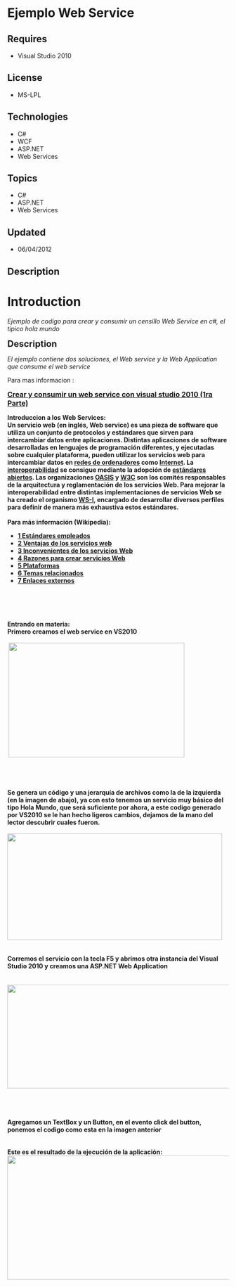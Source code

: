 # Ejemplo Web Service
## Requires
- Visual Studio 2010
## License
- MS-LPL
## Technologies
- C#
- WCF
- ASP.NET
- Web Services
## Topics
- C#
- ASP.NET
- Web Services
## Updated
- 06/04/2012
## Description

<h1>Introduction</h1>
<p><em>Ejemplo de codigo para crear y consumir un censillo Web Service en c#, el tipico hola mundo&nbsp;</em></p>
<p><span style="font-size:20px; font-weight:bold">Description</span></p>
<p><em>El ejemplo contiene dos soluciones, el Web service y la Web Application que consume el web service</em></p>
<p>Para mas informacion :</p>
<p><strong><span style="font-size:medium"><a href="http://evoluciondotnet.blogspot.com/2012/06/crear-y-consumir-un-web-service-con.html">Crear y consumir un web service con visual studio 2010 (1ra Parte)</a></span></strong></p>
<div class="post-header">
<div class="post-header-line-1"></div>
</div>
<div class="post-body x_x_entry-content" id="post-body-6300061370019314003"><strong id="internal-source-marker_0.16307367430999875"><span>Introduccion a los Web Services:</span><br>
<span>Un </span><span>servicio web</span><span> (en ingl&eacute;s, </span><span>Web service</span><span>) es una pieza de software que utiliza un conjunto de protocolos y est&aacute;ndares que sirven para intercambiar datos entre aplicaciones. Distintas aplicaciones
 de software desarrolladas en lenguajes de programaci&oacute;n diferentes, y ejecutadas sobre cualquier plataforma, pueden utilizar los servicios web para intercambiar datos en
</span><a href="http://es.wikipedia.org/wiki/Red_de_ordenadores"><span>redes de ordenadores</span></a><span> como
</span><a href="http://es.wikipedia.org/wiki/Internet"><span>Internet</span></a><span>. La
</span><a href="http://es.wikipedia.org/wiki/Interoperabilidad"><span>interoperabilidad</span></a><span> se consigue mediante la adopci&oacute;n de
</span><a href="http://es.wikipedia.org/wiki/Est%C3%A1ndar_abierto"><span>est&aacute;ndares abiertos</span></a><span>. Las organizaciones
</span><a href="http://es.wikipedia.org/wiki/OASIS_(organizaci%C3%B3n)"><span>OASIS</span></a><span> y
</span><a href="http://es.wikipedia.org/wiki/World_Wide_Web_Consortium"><span>W3C</span></a><span> son los comit&eacute;s responsables de la arquitectura y reglamentaci&oacute;n de los servicios Web. Para mejorar la interoperabilidad entre distintas implementaciones
 de servicios Web se ha creado el organismo </span><a href="http://es.wikipedia.org/wiki/WS-I"><span>WS-I</span></a><span>, encargado de desarrollar diversos perfiles para definir de manera m&aacute;s exhaustiva estos est&aacute;ndares.</span><br>
<span>&nbsp;</span><br>
<span>Para m&aacute;s informaci&oacute;n (Wikipedia):</span></strong><br>
<ul>
<li><strong id="internal-source-marker_0.16307367430999875"><a href="http://es.wikipedia.org/wiki/Web_Services#Est.C3.A1ndares_empleados"><span>1 Est&aacute;ndares empleados</span></a></strong>
</li><li><strong id="internal-source-marker_0.16307367430999875"><a href="http://es.wikipedia.org/wiki/Web_Services#Ventajas_de_los_servicios_web"><span>2 Ventajas de los servicios web</span></a></strong>
</li><li><strong id="internal-source-marker_0.16307367430999875"><a href="http://es.wikipedia.org/wiki/Web_Services#Inconvenientes_de_los_servicios_Web"><span>3 Inconvenientes de los servicios Web</span></a></strong>
</li><li><strong id="internal-source-marker_0.16307367430999875"><a href="http://es.wikipedia.org/wiki/Web_Services#Razones_para_crear_servicios_Web"><span>4 Razones para crear servicios Web</span></a></strong>
</li><li><strong id="internal-source-marker_0.16307367430999875"><a href="http://es.wikipedia.org/wiki/Web_Services#Plataformas"><span>5 Plataformas</span></a></strong>
</li><li><strong id="internal-source-marker_0.16307367430999875"><a href="http://es.wikipedia.org/wiki/Web_Services#Temas_relacionados"><span>6 Temas relacionados</span></a></strong>
</li><li><strong id="internal-source-marker_0.16307367430999875"><a href="http://es.wikipedia.org/wiki/Web_Services#Enlaces_externos"><span>7 Enlaces externos</span></a></strong>
</li></ul>
</div>
<div class="post-body x_x_entry-content" id="post-body-6300061370019314003"><strong id="internal-source-marker_0.16307367430999875"><span>&nbsp;</span></strong></div>
<div class="post-body x_x_entry-content"></div>
<div class="post-body x_x_entry-content"><strong id="internal-source-marker_0.16307367430999875"><br>
<br>
<br>
<span>Entrando en materia:</span><br>
<span>Primero creamos el web service en VS2010</span></strong></div>
<div class="post-body x_x_entry-content"></div>
<div class="post-body x_x_entry-content"><strong><span><br>
</span></strong></div>
<div class="post-body x_x_entry-content"><strong id="internal-source-marker_0.16307367430999875"><span>&nbsp;</span><img src=":-iczsslbcmuss39ctevidlnt-kp2e4i7vf0y0cq0xnplzav479onfwbgdlllqddeollspt1c87f7no4zr-sokkhozd6o9jlq2a_fkdzp3-skeadpi-lu" alt="" width="400" height="261"><br>
<br>
</strong></div>
<div class="post-body x_x_entry-content"></div>
<div class="post-body x_x_entry-content"></div>
<div class="post-body x_x_entry-content"></div>
<div class="post-body x_x_entry-content"></div>
<div class="post-body x_x_entry-content"><strong id="internal-source-marker_0.16307367430999875"><br>
<br>
<br>
<span>Se genera un c&oacute;digo y una jerarqu&iacute;a de archivos como la de la izquierda (en la imagen de abajo), ya con esto tenemos un servicio muy b&aacute;sico del tipo Hola Mundo, que ser&aacute; suficiente por ahora, a este codigo generado por VS2010
 se le han hecho ligeros cambios, dejamos de la mano del lector descubrir cuales fueron.</span><br>
<br>
<strong id="internal-source-marker_0.16307367430999875"><img src=":-pg5np-qthxk114opggg51fo8exh0senjeqgsfa9b0lgsqda7tn_zu1tbkjtpbdpepqfx2gzs2g0zg3ovicoekmekdw_abda-hdk4pmynqhessd5glco" alt="" width="489px;" height="242px;"></strong><br>
<br>
<br>
<span>Corremos el servicio con la tecla F5 y abrimos otra instancia del Visual Studio 2010 y creamos una ASP.NET Web Application</span></strong><br>
<strong><span><br>
</span></strong><br>
<strong id="internal-source-marker_0.16307367430999875"><img src=":-ezg7vq9sqty3-yqjj41uwfnxasq-d_knogem_j2d6gazcezgmzi2jzlvw1kiql_i_4ffsj-v118cvihfwg97lkmvfbhdwrd8odrnxfxd-00ctx5et_o" alt="" width="513px;" height="236px;"></strong>&nbsp;<strong><br>
<br>
<span><br>
</span></strong><br>
<strong><span>Agregamos un TextBox y un Button, en el evento click del button, ponemos el codigo como esta en la imagen anterior</span><br>
<br>
<br>
<span>Este es el resultado de la ejecuci&oacute;n de la aplicaci&oacute;n:</span><img src=":-sugczrfpvbhcfufyd3jlmxit9f9i-j_pqqklc4jwjmltfvyesccv8dvevpmfpmjks5iafh4qbqt7unq0_gwvop9_t8qthnto3-z2g-ygysuqrivyady" alt="" width="518px;" height="282px;"><br>
<br>
</strong></div>
